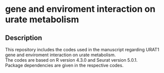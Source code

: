 # gene and enviroment interaction on urate metabolism

## Description

This repository includes the codes used in the manuscript regarding URAT1 gene and enviroment interaction on urate metabolism.   
The codes are based on R version 4.3.0 and Seurat version 5.0.1.   
Package dependencies are given in the respective codes.  
